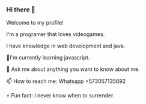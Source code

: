 ### Hi there 👋

Welcome to my profile! 

I'm a programer that loves videogames.

I have knowledge in web development and java.

🌱I'm currently learning javascript.

💬 Ask me about anything you want to know about me.

📫 How to reach me: Whatsapp +573057135692

⚡ Fun fact: I never know when to surrender.
<!--
**BSKeeper/BSKeeper** is a ✨ _special_ ✨ repository because its `README.md` (this file) appears on your GitHub profile.

Here are some ideas to get you started:

- 🔭 I’m currently working on ...
- 🌱 I’m currently learning ...
- 👯 I’m looking to collaborate on ...
- 🤔 I’m looking for help with ...
- 💬 Ask me about ...
- 📫 How to reach me: ...
- 😄 Pronouns: ...
- ⚡ Fun fact: ...
-->
